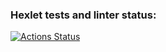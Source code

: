 ### Hexlet tests and linter status:
[![Actions Status](https://github.com/vladozer/java-project-lvl1/workflows/hexlet-check/badge.svg)](https://github.com/vladozer/java-project-lvl1/actions)